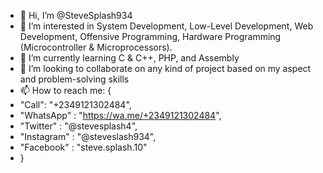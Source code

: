 - 👋 Hi, I’m @SteveSplash934
- 👀 I’m interested in System Development, Low-Level Development, Web Development, Offensive Programming, Hardware Programming (Microcontroller & Microprocessors).
- 🌱 I’m currently learning C & C++, PHP, and Assembly
- 💞️ I’m looking to collaborate on any kind of project based on my aspect and problem-solving skills
- 📫 How to reach me: { 
- "Call": "+2349121302484", 
- "WhatsApp" : "https://wa.me/+2349121302484", 
- "Twitter" : "@stevesplash4", 
- "Instagram" : "@steveslash934", 
- "Facebook" : "steve.splash.10"
- }

<!---
SteveSplash934/SteveSplash934 is a ✨ special ✨ repository because its `README.md` (this file) appears on your GitHub profile.
You can click the Preview link to take a look at your changes.
--->
